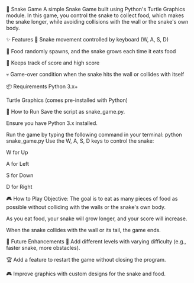 🐍 Snake Game
A simple Snake Game built using Python's Turtle Graphics module. In this game, you control the snake to collect food, which makes the snake longer, while avoiding collisions with the wall or the snake's own body.

✨ Features
🐍 Snake movement controlled by keyboard (W, A, S, D)

🍎 Food randomly spawns, and the snake grows each time it eats food

💯 Keeps track of score and high score

💀 Game-over condition when the snake hits the wall or collides with itself

📦 Requirements
Python 3.x+

Turtle Graphics (comes pre-installed with Python)

🚀 How to Run
Save the script as snake_game.py.

Ensure you have Python 3.x installed.

Run the game by typing the following command in your terminal:
python snake_game.py
Use the W, A, S, D keys to control the snake:

W for Up

A for Left

S for Down

D for Right

🎮 How to Play
Objective: The goal is to eat as many pieces of food as possible without colliding with the walls or the snake's own body.

As you eat food, your snake will grow longer, and your score will increase.

When the snake collides with the wall or its tail, the game ends.

🧩 Future Enhancements
🎨 Add different levels with varying difficulty (e.g., faster snake, more obstacles).

🏆 Add a feature to restart the game without closing the program.

🎮 Improve graphics with custom designs for the snake and food.
